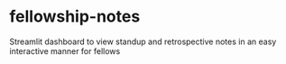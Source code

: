 # fellowship-notes
Streamlit dashboard to view standup and retrospective notes in an easy interactive manner for fellows
